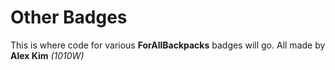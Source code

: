 # Other Badges
This is where code for various **ForAllBackpacks** badges will go.
All made by **Alex Kim** *(1010W)*
